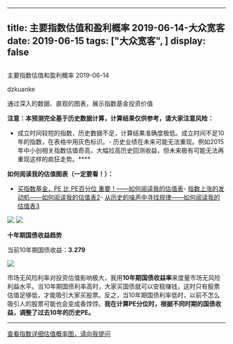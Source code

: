 
---
title:   主要指数估值和盈利概率 2019-06-14-大众宽客
date: 2019-06-15
tags: ["大众宽客", ]
display: false
---


## 



主要指数估值和盈利概率 2019-06-14




dzkuanke




通过深入的数据、直观的图表，展示指数基金投资价值




**注意：本预测完全基于历史数据计算，计算结果仅供参考，请大家注意风险：**
- 成立时间较短的指数，历史数据不足，计算结果准确度极低。成立时间不足10年的指数，在表格中用灰色标识。- 历史业绩在未来可能无法重现。例如2015年中小创相关指数估值奇高，大幅拉高历史回测收益，但未来极有可能无法再重现这样的疯狂走势。****


**如何阅读我的估值图表（一定要看！）：**
- [买指数基金，PE 比 PE百分位 重要！——如何阅读我的估值表](http://mp.weixin.qq.com/s?__biz=MzAwMTc1MDcwNw==&amp;mid=2648274046&amp;idx=1&amp;sn=c5b3ae458221b68cb9aa22a86f8761fd&amp;chksm=82f937a2b58ebeb48e87dafe80761eb9e34b9bd43846075bf41a5542ba98e1437c4c83989fab&amp;scene=21#wechat_redirect)- [指数上涨的发动机——如何阅读我的估值表2](http://mp.weixin.qq.com/s?__biz=MzAwMTc1MDcwNw==&amp;mid=2648274089&amp;idx=1&amp;sn=65aa9059d4b86b861476521b1d9ad3a9&amp;chksm=82f93775b58ebe63c296c5b83a84eb6fa758ca732fb6c6c9e814293719ad911a8b74d09690af&amp;scene=21#wechat_redirect)- [从历史的噪声中寻找规律——如何阅读我的估值表3](http://mp.weixin.qq.com/s?__biz=MzAwMTc1MDcwNw==&amp;mid=2648274090&amp;idx=1&amp;sn=282666d9d832052ac6230685fa2f36aa&amp;chksm=82f93776b58ebe60e7d4675b37deaf3b4fe5fb6bfcf0ab65004aa5983e12dbeaa8418fb098e1&amp;scene=21#wechat_redirect)


<img class="rich_pages" data-ratio="1.125" data-s="300,640" src="https://mmbiz.qpic.cn/mmbiz_png/PKw3FQPmhIgCFGYC4IfDuWPFyesU3RcASkMKDQUQroO9e2r4iaXKB3SdPnnuVmTm9bicsdQ0djMZhmZupIuVnuXw/640?wx_fmt=png" data-type="png" data-w="960" style=""/>

<img class="rich_pages" data-ratio="1.3873517786561265" data-s="300,640" src="https://mmbiz.qpic.cn/mmbiz_png/PKw3FQPmhIgCFGYC4IfDuWPFyesU3RcAJT2yY7LCChBMnccJWE5ncQM1zBsoxAefW1Y1ricJdoyYdOLgt4Opqxg/640?wx_fmt=png" data-type="png" data-w="1012" style=""/>



**十年期国债收益趋势**

当前10年期国债收益：**3.279**

<img class="rich_pages" data-ratio="0.44711538461538464" data-s="300,640" src="https://mmbiz.qpic.cn/mmbiz_png/PKw3FQPmhIiaQUcjlcJulN6aouzkTdELBtfW6pCibD5g07o4bvbodwxBl8vGV6uXKJ3PmvWHfibKBgvMNrGh7uurQ/640?wx_fmt=png" data-type="png" data-w="832" style=""/>



市场无风险利率对投资估值影响极大，我用**10年期国债收益率**来度量市场无风险利益水平。当10年期国债利率高时，大家买国债就可以安稳赚钱，这时只有股票估值足够低，才能吸引大家买股票。反之，当10年期国债利率低时，以前不怎么吸引人的股票可能也会变成香饽饽。**我在计算PE分位时，根据不同时期的国债收益，调整了过去10年的历史PE。**

****







[查看指数详细估值概率图，请向我提问]()










